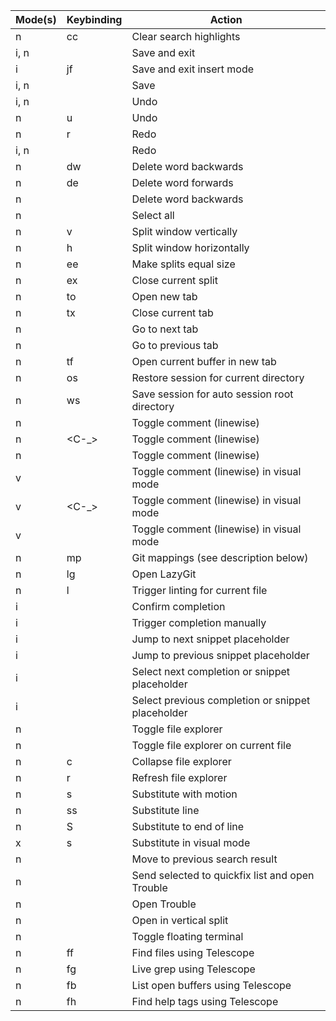 | Mode(s) | Keybinding | Action                                            |
| ------- | ---------- | ------------------------------------------------- |
| n       | cc         | Clear search highlights                           |
| i, n    | <C-x>      | Save and exit                                     |
| i       | jf         | Save and exit insert mode                         |
| i, n    | <C-s>      | Save                                              |
| i, n    | <C-z>      | Undo                                              |
| n       | u          | Undo                                              |
| n       | r          | Redo                                              |
| i, n    | <C-y>      | Redo                                              |
| n       | dw         | Delete word backwards                             |
| n       | de         | Delete word forwards                              |
| n       | <C-d>      | Delete word backwards                             |
| n       | <C-a>      | Select all                                        |
| n       | <leader>v  | Split window vertically                           |
| n       | <leader>h  | Split window horizontally                         |
| n       | <leader>ee | Make splits equal size                            |
| n       | <leader>ex | Close current split                               |
| n       | <leader>to | Open new tab                                      |
| n       | <leader>tx | Close current tab                                 |
| n       | <C-n>      | Go to next tab                                    |
| n       | <C-p>      | Go to previous tab                                |
| n       | <leader>tf | Open current buffer in new tab                    |
| n       | <leader>os | Restore session for current directory             |
| n       | <leader>ws | Save session for auto session root directory      |
| n       | <C-/>      | Toggle comment (linewise)                         |
| n       | <C-\_>     | Toggle comment (linewise)                         |
| n       | <C-c>      | Toggle comment (linewise)                         |
| v       | <C-/>      | Toggle comment (linewise) in visual mode          |
| v       | <C-\_>     | Toggle comment (linewise) in visual mode          |
| v       | <C-c>      | Toggle comment (linewise) in visual mode          |
| n       | <leader>mp | Git mappings (see description below)              |
| n       | <leader>lg | Open LazyGit                                      |
| n       | <leader>l  | Trigger linting for current file                  |
| i       | <CR>       | Confirm completion                                |
| i       | <C-Space>  | Trigger completion manually                       |
| i       | <C-l>      | Jump to next snippet placeholder                  |
| i       | <C-h>      | Jump to previous snippet placeholder              |
| i       | <Tab>      | Select next completion or snippet placeholder     |
| i       | <S-Tab>    | Select previous completion or snippet placeholder |
| n       | <C-b>      | Toggle file explorer                              |
| n       | <A-f>      | Toggle file explorer on current file              |
| n       | <leader>c  | Collapse file explorer                            |
| n       | <leader>r  | Refresh file explorer                             |
| n       | s          | Substitute with motion                            |
| n       | ss         | Substitute line                                   |
| n       | S          | Substitute to end of line                         |
| x       | s          | Substitute in visual mode                         |
| n       | <C-k>      | Move to previous search result                    |
| n       | <C-q>      | Send selected to quickfix list and open Trouble   |
| n       | <C-t>      | Open Trouble                                      |
| n       | <C-v>      | Open in vertical split                            |
| n       | <C-cr>     | Toggle floating terminal                          |
| n       | <leader>ff | Find files using Telescope                        |
| n       | <leader>fg | Live grep using Telescope                         |
| n       | <leader>fb | List open buffers using Telescope                 |
| n       | <leader>fh | Find help tags using Telescope                    |
